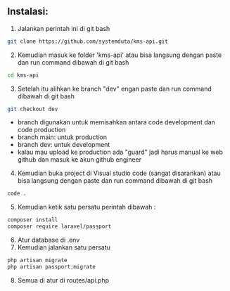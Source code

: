 ## Instalasi:

1. Jalankan perintah ini di git bash

```bash
git clone https://github.com/systemduta/kms-api.git
```

2. Kemudian masuk ke folder 'kms-api' atau bisa langsung dengan paste dan run command dibawah di git bash

```bash
cd kms-api
```

3. Setelah itu alihkan ke branch "dev" engan paste dan run command dibawah di git bash

```bash
git checkout dev
```

-   branch digunakan untuk memisahkan antara code development dan code production
-   branch main: untuk production
-   branch dev: untuk development
-   kalau mau upload ke production ada "guard" jadi harus manual ke web github dan masuk ke akun github engineer

4. Kemudian buka project di Visual studio code (sangat disarankan) atau bisa langsung dengan paste dan run command dibawah di git bash

```bash
code .
```

5. Kemudian ketik satu persatu perintah dibawah :

```bash
composer install
composer require laravel/passport
```

6. Atur database di .env
7. Kemudian jalankan satu persatu

```bash
php artisan migrate
php artisan passport:migrate
```

8. Semua di atur di routes/api.php
